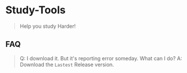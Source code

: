 # Study-Tools
> Help you study Harder!
## FAQ
> Q: I download it. But it's reporting error someday. What can I do?
> A: Download the `Lastest` Release version.
